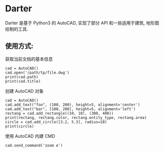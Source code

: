 

# Darter

Darter 是基于 Python3 的 AutoCAD, 实现了部分 API 和一些适用于建筑, 地形图绘制的工具.



## 使用方式:

获取当前文档的基本信息

    cad = AutoCAD()
    cad.open('/path/tp/file.dwg')
    print(cad.path)
    print(cad.title)

创建 AutoCAD 对象

    cad = AutoCAD()
    cad.add_text("foo", (100, 200), height=5, alignment='center')
    cad.add_text("bar", [100, 200], height=5, alignment='left')
    rectang = cad.add_rectangle((10, 10), (300, 400))
    print(rectang, rectang.color, rectang.entity_type, rectang.area)
    circle = cad.add_circle([3.2, 5.3], radius=10)
    print(circle)

使用 AutoCAD 内建 CMD

    cad.send_command('zoom e')


